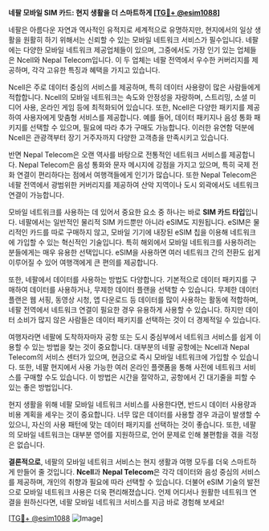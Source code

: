 **네팔 모바일 SIM 카드: 현지 생활을 더 스마트하게 [[TG💪+ @esim1088](https://t.me/s/esim1088)]**

네팔은 아름다운 자연과 역사적인 유적지로 세계적으로 유명하지만, 현지에서의 일상 생활을 원활히 하기 위해서는 신뢰할 수 있는 모바일 네트워크 서비스가 필수입니다. 네팔에는 다양한 모바일 네트워크 제공업체들이 있으며, 그중에서도 가장 인기 있는 업체들은 Ncell와 Nepal Telecom입니다. 이 두 업체는 네팔 전역에서 우수한 커버리지를 제공하며, 각각 고유한 특징과 혜택을 가지고 있습니다.

Ncell은 주로 데이터 중심의 서비스를 제공하며, 특히 데이터 사용량이 많은 사람들에게 적합합니다. Ncell의 모바일 네트워크는 속도와 안정성을 자랑하며, 스트리밍, 소셜 미디어 사용, 온라인 게임 등에 최적화되어 있습니다. 또한, Ncell은 다양한 패키지를 제공하여 사용자에게 맞춤형 서비스를 제공합니다. 예를 들어, 데이터 패키지나 음성 통화 패키지를 선택할 수 있으며, 필요에 따라 추가 구매도 가능합니다. 이러한 유연함 덕분에 Ncell은 관광객부터 장기 거주자까지 다양한 고객층을 만족시키고 있습니다.

반면 Nepal Telecom은 오랜 역사를 바탕으로 전통적인 네트워크 서비스를 제공합니다. Nepal Telecom은 음성 통화와 문자 메시지에 강점을 가지고 있으며, 특히 국제 전화 연결이 편리하다는 점에서 여행객들에게 인기가 많습니다. 또한 Nepal Telecom은 네팔 전역에서 광범위한 커버리지를 제공하여 산악 지역이나 도시 외곽에서도 네트워크 연결이 가능합니다.

모바일 네트워크를 사용하는 데 있어서 중요한 요소 중 하나는 바로 **SIM 카드 타입**입니다. 네팔에서는 일반적인 물리적 SIM 카드뿐만 아니라 eSIM도 지원됩니다. eSIM은 물리적인 카드를 따로 구매하지 않고, 모바일 기기에 내장된 eSIM 칩을 이용해 네트워크에 가입할 수 있는 혁신적인 기술입니다. 특히 해외에서 모바일 네트워크를 사용하려는 분들에게는 매우 유용한 선택입니다. eSIM을 사용하면 여러 네트워크 간의 전환도 쉽게 이루어질 수 있어 여행객에게 큰 편의를 제공합니다.

또한, 네팔에서 데이터를 사용하는 방법도 다양합니다. 기본적으로 데이터 패키지를 구매하여 데이터를 사용하거나, 무제한 데이터 플랜을 선택할 수 있습니다. 무제한 데이터 플랜은 웹 서핑, 동영상 시청, 앱 다운로드 등 데이터를 많이 사용하는 활동에 적합하며, 네팔 전역에서 네트워크 연결이 필요한 경우 유용하게 사용할 수 있습니다. 하지만 데이터 소비가 많지 않은 사람들은 데이터 패키지를 선택하는 것이 더 경제적일 수 있습니다.

여행자라면 네팔에 도착하자마자 공항 또는 도시 중심부에서 네트워크 서비스를 쉽게 이용할 수 있는 방법을 찾는 것이 중요합니다. 대부분의 네팔 공항에는 Ncell과 Nepal Telecom의 서비스 센터가 있으며, 현금으로 즉시 모바일 네트워크에 가입할 수 있습니다. 또한, 네팔 현지에서 사용 가능한 여러 온라인 플랫폼을 통해 사전에 네트워크 서비스를 구매할 수도 있습니다. 이 방법은 시간을 절약하고, 공항에서 긴 대기줄을 피할 수 있는 좋은 방법입니다.

현지 생활을 위해 네팔 모바일 네트워크 서비스를 사용한다면, 반드시 데이터 사용량과 비용 계획을 세우는 것이 중요합니다. 너무 많은 데이터를 사용할 경우 과금이 발생할 수 있으니, 자신의 사용 패턴에 맞는 데이터 패키지를 선택하는 것이 좋습니다. 또한, 네팔의 모바일 네트워크는 대부분 영어를 지원하므로, 언어 문제로 인해 불편함을 겪을 걱정은 없습니다.

**결론적으로**, 네팔의 모바일 네트워크 서비스는 현지 생활과 여행 모두를 더욱 스마트하게 만들어 줄 것입니다. **Ncell**과 **Nepal Telecom**은 각각 데이터와 음성 중심의 서비스를 제공하며, 개인의 취향과 필요에 따라 선택할 수 있습니다. 더불어 eSIM 기술의 발전으로 모바일 네트워크 사용은 더욱 편리해졌습니다. 언제 어디서나 원활한 네트워크 연결을 원하신다면, 네팔 모바일 네트워크 서비스를 지금 바로 경험해 보세요!

[[TG💪+ @esim1088](https://t.me/s/esim1088) ![Image](https://i.postimg.cc/Y0z9fWf4/image.png)]